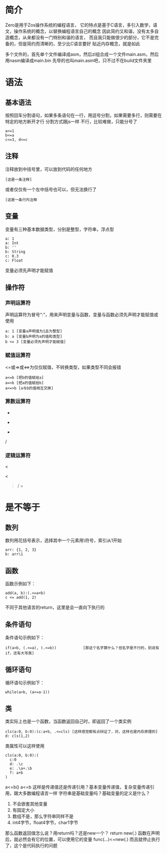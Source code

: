 # 简介
Zero是用于Zos操作系统的编程语言，
它的特点是基于C语言，多引入数学，语文，操作系统的概念，以替换编程语言自己的概念
因此简约又和谐，没有太多自造概念，从来都没有一门特别和谐的语言，
而且我只能做很少的部分，它不是完备的，但是简约而清晰的，至少比C语言要好
贴近内存概念，就是如此

多个文件的，首先单个文件编译成asm，然后zl组合成一个文件main.asm，然后用nasm编译成main.bin
先导的也叫main.asm吧，只不过不在build文件夹里
# 语法
## 基本语法
按照回车分割语句，如果多条语句在一行，用逗号分割，如果需要多行，则需要在特定的地方断开才行
分割方式跟js一样
不行，比较难做，只能分号了
```
a<=1
b<=a
c<=3, d<=c
```
## 注释
注释放到中括号里，可以放到代码的任何地方
```
[这是一条注释]
```
或者仅仅有一个左中括号也可以，但无法换行了
```
[这是一条行内注释
```
## 变量
变量有三种基本数据类型，分别是整型，字符串，浮点型
```
a: 1
a: Int
b: ''
b: String
c: 0.3
c: Float
```
变量必须先声明才能赋值
## 操作符
### 声明运算符
声明运算符为冒号“:”，用来声明变量与函数，变量与函数必须先声明才能赋值或使用
```
a: 1 [变量a声明值为1且为整型]
b: a [变量b声明为a的值和类型]
b <= 3 [变量必须先声明才能赋值]
```
### 赋值运算符
<=或=>或<=>为仅仅赋值，不转换类型，如果类型不同会报错
```
a<=b [把b的值赋给a]
a=>b [把a的值赋给b]
a<=>b [a与b的值相互交换]
```
### 算数运算符
+
-
*
/
### 逻辑运算符
<
>
\<
>/
=
# 是不等于
## 数列
数列用花括号表示，选择其中一个元素用\符号，索引从1开始
```
arr: {1, 2, 3}
b: arr\1
```
## 函数
函数示例如下：
```
add(a, b):(.<=a+b)
c <= add(1, 2)
```
不同于其他语言的return，这里是会一直向下执行的
## 条件语句
条件语句示例如下：
```
if(a>b, (.<=a), (.<=b))            [那这个名字算什么？但名字是不行的，别说有if，还有大写类]
```
## 循环语句
循环语句示例如下：
```
while(a>b, (a<=a-1))
```
## 类
类实际上也是一个函数，当函数返回自己时，即返回了一个类实例
```
cls(a:0, b:0):(c:a+b, .<=cls) [这样感觉都有点辩证了，对，这样也是内存原理的]
d: cls(1,2)
```
类属性可以这样使用
```
cls(a:0, b:0):(
  c:0
  d: .\c
  e: .\a+.\b
  f: a+b
)
```

a<=b()
a<=b 这样是传递值还是传递引用？基本变量传递值，复杂变量传递引用，跟大多数编程语言一样
字符串是基础变量吗？基础变量的定义是什么？
1. 不会嵌套其他变量
2. 有固定大小
3. 数组不是，那么字符串同样不是
4. int4字节，float4字节，char1字节

那么函数返回值怎么说？用return吗？还是new一个？
return new(.)
函数在声明后，就必然会有它的位置，可以使用它的变量
func(...)<=new(.)
而且就停止执行了，这个是代码执行的问题


